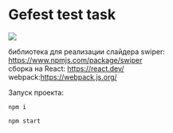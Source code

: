 ﻿# Gefest test task
 
 
 <img src="https://github.com/NepoGostu/gefest-test-task\src\assets\images\test-gefest.gif" >
 
 библиотека для реализации слайдера swiper: https://www.npmjs.com/package/swiper  
 cборка на React: https://react.dev/  
 webpack:https://webpack.js.org/  


Запуск проекта:
```
npm i

npm start

```
